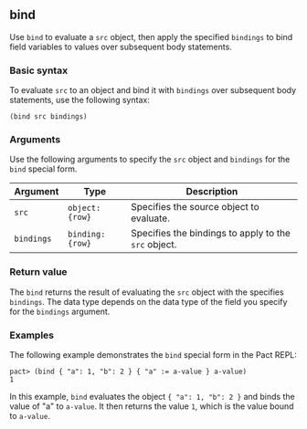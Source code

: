 ## bind

Use `bind` to evaluate a `src` object, then apply the specified `bindings` to bind field variables to values over subsequent body statements.

### Basic syntax

To evaluate `src` to an object and bind it with `bindings` over subsequent body statements, use the following syntax:

```pact
(bind src bindings)
```

### Arguments

Use the following arguments to specify the `src` object and `bindings` for the `bind` special form.

| Argument | Type | Description |
| --- | --- | --- |
| `src` | `object:{row}` | Specifies the source object to evaluate. |
| `bindings` | `binding:{row}` | Specifies the bindings to apply to the `src` object. |

### Return value

The `bind` returns the result of evaluating the `src` object with the specifies `bindings`.
The data type depends on the data type of the field you specify for the `bindings` argument.

### Examples

The following example demonstrates the `bind` special form in the Pact REPL:

```pact
pact> (bind { "a": 1, "b": 2 } { "a" := a-value } a-value)
1
```

In this example, `bind` evaluates the object `{ "a": 1, "b": 2 }` and binds the value of "a" to `a-value`. It then returns the value `1`, which is the value bound to `a-value`.
